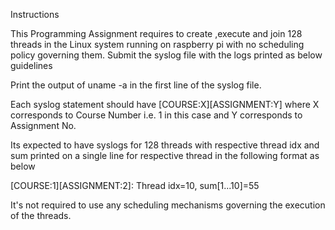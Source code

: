 Instructions

This Programming Assignment requires to create ,execute and join 128 threads in the Linux system running on raspberry pi with no scheduling policy governing them. Submit the syslog file with the logs printed as below guidelines

Print the output of uname -a in the first line of the syslog file. 

Each syslog statement should have [COURSE:X][ASSIGNMENT:Y] where X corresponds to Course Number i.e. 1 in this case and Y corresponds to Assignment No.

Its expected to have syslogs for 128 threads with respective thread idx and sum printed on a single line for respective thread in the following format as below 

<System Time>  <Host Name>  [COURSE:1][ASSIGNMENT:2]: Thread idx=10, sum[1...10]=55

It's not required to use any scheduling mechanisms governing the execution of the threads.